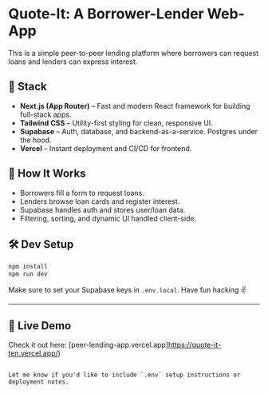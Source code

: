 # Quote-It: A Borrower-Lender Web-App

This is a simple peer-to-peer lending platform where borrowers can request loans and lenders can express interest.

## 🚀 Stack

- **Next.js (App Router)** – Fast and modern React framework for building full-stack apps.
- **Tailwind CSS** – Utility-first styling for clean, responsive UI.
- **Supabase** – Auth, database, and backend-as-a-service. Postgres under the hood.
- **Vercel** – Instant deployment and CI/CD for frontend.


## 🧠 How It Works

* Borrowers fill a form to request loans.
* Lenders browse loan cards and register interest.
* Supabase handles auth and stores user/loan data.
* Filtering, sorting, and dynamic UI handled client-side.

## 🛠 Dev Setup

```bash
npm install
npm run dev
```

Make sure to set your Supabase keys in `.env.local`. 
Have fun hacking ✌️

---

## 🔗 Live Demo

Check it out here: [peer-lending-app.vercel.app]https://quote-it-ten.vercel.app/)



```

Let me know if you'd like to include `.env` setup instructions or deployment notes.
```
